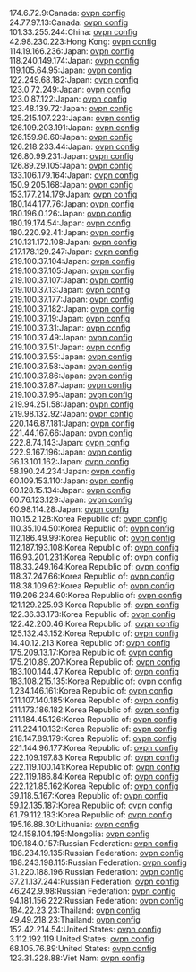 174.6.72.9:Canada: [ovpn config](vpn/174_6_72_9.ovpn)  
24.77.97.13:Canada: [ovpn config](vpn/24_77_97_13.ovpn)  
101.33.255.244:China: [ovpn config](vpn/101_33_255_244.ovpn)  
42.98.230.223:Hong Kong: [ovpn config](vpn/42_98_230_223.ovpn)  
114.19.166.236:Japan: [ovpn config](vpn/114_19_166_236.ovpn)  
118.240.149.174:Japan: [ovpn config](vpn/118_240_149_174.ovpn)  
119.105.64.95:Japan: [ovpn config](vpn/119_105_64_95.ovpn)  
122.249.68.182:Japan: [ovpn config](vpn/122_249_68_182.ovpn)  
123.0.72.249:Japan: [ovpn config](vpn/123_0_72_249.ovpn)  
123.0.87.122:Japan: [ovpn config](vpn/123_0_87_122.ovpn)  
123.48.139.72:Japan: [ovpn config](vpn/123_48_139_72.ovpn)  
125.215.107.223:Japan: [ovpn config](vpn/125_215_107_223.ovpn)  
126.109.203.191:Japan: [ovpn config](vpn/126_109_203_191.ovpn)  
126.159.98.60:Japan: [ovpn config](vpn/126_159_98_60.ovpn)  
126.218.233.44:Japan: [ovpn config](vpn/126_218_233_44.ovpn)  
126.80.99.231:Japan: [ovpn config](vpn/126_80_99_231.ovpn)  
126.89.29.105:Japan: [ovpn config](vpn/126_89_29_105.ovpn)  
133.106.179.164:Japan: [ovpn config](vpn/133_106_179_164.ovpn)  
150.9.205.168:Japan: [ovpn config](vpn/150_9_205_168.ovpn)  
153.177.214.179:Japan: [ovpn config](vpn/153_177_214_179.ovpn)  
180.144.177.76:Japan: [ovpn config](vpn/180_144_177_76.ovpn)  
180.196.0.126:Japan: [ovpn config](vpn/180_196_0_126.ovpn)  
180.19.174.54:Japan: [ovpn config](vpn/180_19_174_54.ovpn)  
180.220.92.41:Japan: [ovpn config](vpn/180_220_92_41.ovpn)  
210.131.172.108:Japan: [ovpn config](vpn/210_131_172_108.ovpn)  
217.178.129.247:Japan: [ovpn config](vpn/217_178_129_247.ovpn)  
219.100.37.104:Japan: [ovpn config](vpn/219_100_37_104.ovpn)  
219.100.37.105:Japan: [ovpn config](vpn/219_100_37_105.ovpn)  
219.100.37.107:Japan: [ovpn config](vpn/219_100_37_107.ovpn)  
219.100.37.13:Japan: [ovpn config](vpn/219_100_37_13.ovpn)  
219.100.37.177:Japan: [ovpn config](vpn/219_100_37_177.ovpn)  
219.100.37.182:Japan: [ovpn config](vpn/219_100_37_182.ovpn)  
219.100.37.19:Japan: [ovpn config](vpn/219_100_37_19.ovpn)  
219.100.37.31:Japan: [ovpn config](vpn/219_100_37_31.ovpn)  
219.100.37.49:Japan: [ovpn config](vpn/219_100_37_49.ovpn)  
219.100.37.51:Japan: [ovpn config](vpn/219_100_37_51.ovpn)  
219.100.37.55:Japan: [ovpn config](vpn/219_100_37_55.ovpn)  
219.100.37.58:Japan: [ovpn config](vpn/219_100_37_58.ovpn)  
219.100.37.86:Japan: [ovpn config](vpn/219_100_37_86.ovpn)  
219.100.37.87:Japan: [ovpn config](vpn/219_100_37_87.ovpn)  
219.100.37.96:Japan: [ovpn config](vpn/219_100_37_96.ovpn)  
219.94.251.58:Japan: [ovpn config](vpn/219_94_251_58.ovpn)  
219.98.132.92:Japan: [ovpn config](vpn/219_98_132_92.ovpn)  
220.146.87.181:Japan: [ovpn config](vpn/220_146_87_181.ovpn)  
221.44.167.66:Japan: [ovpn config](vpn/221_44_167_66.ovpn)  
222.8.74.143:Japan: [ovpn config](vpn/222_8_74_143.ovpn)  
222.9.167.196:Japan: [ovpn config](vpn/222_9_167_196.ovpn)  
36.13.101.162:Japan: [ovpn config](vpn/36_13_101_162.ovpn)  
58.190.24.234:Japan: [ovpn config](vpn/58_190_24_234.ovpn)  
60.109.153.110:Japan: [ovpn config](vpn/60_109_153_110.ovpn)  
60.128.15.134:Japan: [ovpn config](vpn/60_128_15_134.ovpn)  
60.76.123.129:Japan: [ovpn config](vpn/60_76_123_129.ovpn)  
60.98.114.28:Japan: [ovpn config](vpn/60_98_114_28.ovpn)  
110.15.2.128:Korea Republic of: [ovpn config](vpn/110_15_2_128.ovpn)  
110.35.104.50:Korea Republic of: [ovpn config](vpn/110_35_104_50.ovpn)  
112.186.49.99:Korea Republic of: [ovpn config](vpn/112_186_49_99.ovpn)  
112.187.193.108:Korea Republic of: [ovpn config](vpn/112_187_193_108.ovpn)  
116.93.201.231:Korea Republic of: [ovpn config](vpn/116_93_201_231.ovpn)  
118.33.249.164:Korea Republic of: [ovpn config](vpn/118_33_249_164.ovpn)  
118.37.247.66:Korea Republic of: [ovpn config](vpn/118_37_247_66.ovpn)  
118.38.109.62:Korea Republic of: [ovpn config](vpn/118_38_109_62.ovpn)  
119.206.234.60:Korea Republic of: [ovpn config](vpn/119_206_234_60.ovpn)  
121.129.225.93:Korea Republic of: [ovpn config](vpn/121_129_225_93.ovpn)  
122.36.33.173:Korea Republic of: [ovpn config](vpn/122_36_33_173.ovpn)  
122.42.200.46:Korea Republic of: [ovpn config](vpn/122_42_200_46.ovpn)  
125.132.43.152:Korea Republic of: [ovpn config](vpn/125_132_43_152.ovpn)  
14.40.12.213:Korea Republic of: [ovpn config](vpn/14_40_12_213.ovpn)  
175.209.13.17:Korea Republic of: [ovpn config](vpn/175_209_13_17.ovpn)  
175.210.89.207:Korea Republic of: [ovpn config](vpn/175_210_89_207.ovpn)  
183.100.144.47:Korea Republic of: [ovpn config](vpn/183_100_144_47.ovpn)  
183.108.215.135:Korea Republic of: [ovpn config](vpn/183_108_215_135.ovpn)  
1.234.146.161:Korea Republic of: [ovpn config](vpn/1_234_146_161.ovpn)  
211.107.140.185:Korea Republic of: [ovpn config](vpn/211_107_140_185.ovpn)  
211.173.186.182:Korea Republic of: [ovpn config](vpn/211_173_186_182.ovpn)  
211.184.45.126:Korea Republic of: [ovpn config](vpn/211_184_45_126.ovpn)  
211.224.10.132:Korea Republic of: [ovpn config](vpn/211_224_10_132.ovpn)  
218.147.89.179:Korea Republic of: [ovpn config](vpn/218_147_89_179.ovpn)  
221.144.96.177:Korea Republic of: [ovpn config](vpn/221_144_96_177.ovpn)  
222.109.197.83:Korea Republic of: [ovpn config](vpn/222_109_197_83.ovpn)  
222.119.100.141:Korea Republic of: [ovpn config](vpn/222_119_100_141.ovpn)  
222.119.186.84:Korea Republic of: [ovpn config](vpn/222_119_186_84.ovpn)  
222.121.85.162:Korea Republic of: [ovpn config](vpn/222_121_85_162.ovpn)  
39.118.5.167:Korea Republic of: [ovpn config](vpn/39_118_5_167.ovpn)  
59.12.135.187:Korea Republic of: [ovpn config](vpn/59_12_135_187.ovpn)  
61.79.112.183:Korea Republic of: [ovpn config](vpn/61_79_112_183.ovpn)  
195.16.88.30:Lithuania: [ovpn config](vpn/195_16_88_30.ovpn)  
124.158.104.195:Mongolia: [ovpn config](vpn/124_158_104_195.ovpn)  
109.184.0.157:Russian Federation: [ovpn config](vpn/109_184_0_157.ovpn)  
188.234.19.135:Russian Federation: [ovpn config](vpn/188_234_19_135.ovpn)  
188.243.198.115:Russian Federation: [ovpn config](vpn/188_243_198_115.ovpn)  
31.220.188.196:Russian Federation: [ovpn config](vpn/31_220_188_196.ovpn)  
37.21.137.244:Russian Federation: [ovpn config](vpn/37_21_137_244.ovpn)  
46.242.9.98:Russian Federation: [ovpn config](vpn/46_242_9_98.ovpn)  
94.181.156.222:Russian Federation: [ovpn config](vpn/94_181_156_222.ovpn)  
184.22.23.23:Thailand: [ovpn config](vpn/184_22_23_23.ovpn)  
49.49.218.23:Thailand: [ovpn config](vpn/49_49_218_23.ovpn)  
152.42.214.54:United States: [ovpn config](vpn/152_42_214_54.ovpn)  
3.112.192.119:United States: [ovpn config](vpn/3_112_192_119.ovpn)  
68.105.76.89:United States: [ovpn config](vpn/68_105_76_89.ovpn)  
123.31.228.88:Viet Nam: [ovpn config](vpn/123_31_228_88.ovpn)  
